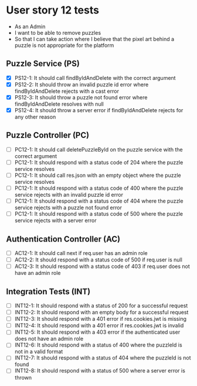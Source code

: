 # User story 12 tests

- As an Admin
- I want to be able to remove puzzles
- So that I can take action where I believe that the pixel art behind a puzzle is not appropriate for the platform

## Puzzle Service (PS)

- [x] PS12-1: It should call findByIdAndDelete with the correct argument
- [x] PS12-2: It should throw an invalid puzzle id error where findByIdAndDelete rejects with a cast error
- [x] PS12-3: It should throw a puzzle not found error where findByIdAndDelete resolves with null
- [x] PS12-4: It should throw a server error if findByIdAndDelete rejects for any other reason

## Puzzle Controller (PC)

- [ ] PC12-1: It should call deletePuzzleById on the puzzle service with the correct argument
- [ ] PC12-1: It should respond with a status code of 204 where the puzzle service resolves
- [ ] PC12-1: It should call res.json with an empty object where the puzzle service resolves
- [ ] PC12-1: It should respond with a status code of 400 where the puzzle service rejects with an invalid puzzle id error
- [ ] PC12-1: It should respond with a status code of 404 where the puzzle service rejects with a puzzle not found error
- [ ] PC12-1: It should respond with a status code of 500 where the puzzle service rejects with a server error

## Authentication Controller (AC)

- [ ] AC12-1: It should call next if req.user has an admin role
- [ ] AC12-2: It should respond with a status code of 500 if req.user is null
- [ ] AC12-3: It should respond with a status code of 403 if req.user does not have an admin role

## Integration Tests (INT)

- [ ] INT12-1: It should respond with a status of 200 for a successful request
- [ ] INT12-2: It should respond with an empty body for a successful request
- [ ] INT12-3: It should respond with a 401 error if res.cookies.jwt is missing
- [ ] INT12-4: It should respond with a 401 error if res.cookies.jwt is invalid
- [ ] INT12-5: It should respond with a 403 error if the authenticated user does not have an admin role
- [ ] INT12-6: It should respond with a status of 400 where the puzzleId is not in a valid format
- [ ] INT12-7: It should respond with a status of 404 where the puzzleId is not found
- [ ] INT12-8: It should respond with a status of 500 where a server error is thrown
